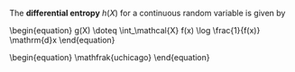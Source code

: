 The **differential entropy** $h(X)$ for a continuous random variable is given by

\begin{equation}
g(X) \doteq \int_\mathcal{X} f(x) \log \frac{1}{f(x)} \mathrm{d}x
\end{equation}

\begin{equation}
\mathfrak{uchicago}
\end{equation}